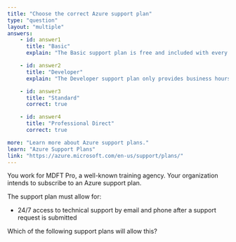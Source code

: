 ```yaml
---
title: "Choose the correct Azure support plan"
type: "question"
layout: "multiple"
answers:
    - id: answer1
      title: "Basic"
      explain: "The Basic support plan is free and included with every Azure subscription. While it allows opening support requests for billing and subscription issues, it does not provide technical support via email and phone. It provides access to documentation, community support, and basic health status/notifications."

    - id: answer2
      title: "Developer"
      explain: "The Developer support plan only provides business hours access to support via Microsoft Q&A. Phone support is not included."

    - id: answer3
      title: "Standard" 
      correct: true

    - id: answer4
      title: "Professional Direct"
      correct: true

more: "Learn more about Azure support plans."
learn: "Azure Support Plans"
link: "https://azure.microsoft.com/en-us/support/plans/"
---
```

You work for MDFT Pro, a well-known training agency. Your organization intends to subscribe to an Azure support plan. 

The support plan must allow for:

- 24/7 access to technical support by email and phone after a support request is submitted

Which of the following support plans will allow this?
